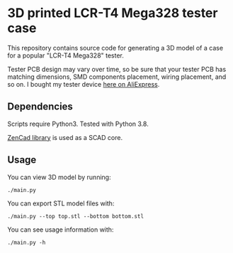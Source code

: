 # 3D printed LCR-T4 Mega328 tester case

This repository contains source code for generating a 3D model of a case for
a popular "LCR-T4 Mega328" tester.

Tester PCB design may vary over time, so be sure that your tester PCB has
matching dimensions, SMD components placement, wiring placement, and so on.
I bought my tester device [here on AliExpress](https://www.aliexpress.com/item/32774177793.html).

## Dependencies

Scripts require Python3. Tested with Python 3.8.

[ZenCad library](https://github.com/mirmik/zencad) is used as a SCAD core.

## Usage

You can view 3D model by running:
```
./main.py
```

You can export STL model files with:
```
./main.py --top top.stl --bottom bottom.stl
```

You can see usage information with:
```
./main.py -h
```
